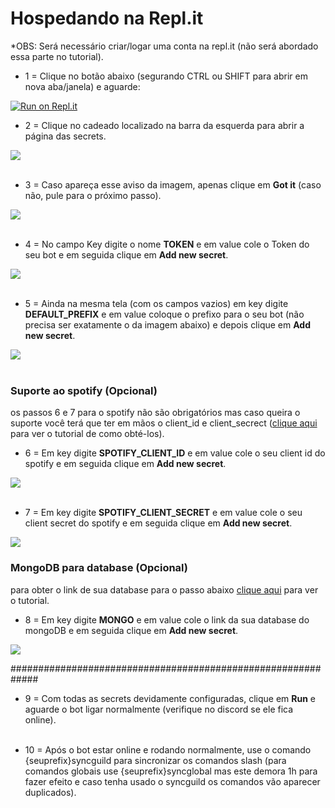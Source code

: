# Hospedando na Repl.it

*OBS: Será necessário criar/logar uma conta na repl.it (não será abordado essa parte no tutorial).

- 1 = Clique no botão abaixo (segurando CTRL ou SHIFT para abrir em nova aba/janela) e aguarde:

[![Run on Repl.it](https://repl.it/badge/github/zRitsu/disnake-LL-music-bot.git)](https://repl.it/github/zRitsu/disnake-LL-music-bot.git)

- 2 = Clique no cadeado localizado na barra da esquerda para abrir a página das secrets.

![](https://cdn.discordapp.com/attachments/480195401543188483/903853110546542612/unknown.png)
<br/><br/>

- 3 = Caso apareça esse aviso da imagem, apenas clique em **Got it** (caso não, pule para o próximo passo).

![](https://cdn.discordapp.com/attachments/480195401543188483/903853798995394601/unknown.png)
<br/><br/>

- 4 = No campo Key digite o nome **TOKEN** e em value cole o Token do seu bot e em seguida clique em **Add new secret**.

![](https://cdn.discordapp.com/attachments/480195401543188483/903855391178362941/unknown.png)
<br/><br/>

- 5 = Ainda na mesma tela (com os campos vazios) em key digite **DEFAULT_PREFIX** e em value coloque o prefixo para o seu bot (não precisa ser exatamente o da imagem abaixo) e depois clique em **Add new secret**.

![](https://cdn.discordapp.com/attachments/480195401543188483/903856305792512040/unknown.png)
<br/><br/>


### Suporte ao spotify (Opcional)
os passos 6 e 7 para o spotify não são obrigatórios mas caso queira o suporte você terá que ter em mãos o client_id e client_secrect ([clique aqui](SPOTIFY_IDS.md) para ver o tutorial de como obté-los).

- 6 = Em key digite **SPOTIFY_CLIENT_ID** e em value cole o seu client id do spotify e em seguida clique em **Add new secret**.

![](https://cdn.discordapp.com/attachments/480195401543188483/903858983620706354/unknown.png)
<br/><br/>

- 7 = Em key digite **SPOTIFY_CLIENT_SECRET** e em value cole o seu client secret do spotify e em seguida clique em **Add new secret**.

![](https://cdn.discordapp.com/attachments/480195401543188483/903860032955891733/unknown.png)

### MongoDB para database (Opcional)
para obter o link de sua database para o passo abaixo [clique aqui](MONGODB_SETUP.md) para ver o tutorial.


- 8 = Em key digite **MONGO** e em value cole o link da sua database do mongoDB e em seguida clique em **Add new secret**.

![](https://cdn.discordapp.com/attachments/480195401543188483/903861623578591263/unknown.png)

#############################################################

- 9 = Com todas as secrets devidamente configuradas, clique em **Run** e aguarde o bot ligar normalmente (verifique no discord se ele fica online).
<br/><br/>

- 10 = Após o bot estar online e rodando normalmente, use o comando {seuprefix}syncguild para sincronizar os comandos slash (para comandos globais use {seuprefix}syncglobal mas este demora 1h para fazer efeito e caso tenha usado o syncguild os comandos vão aparecer duplicados).